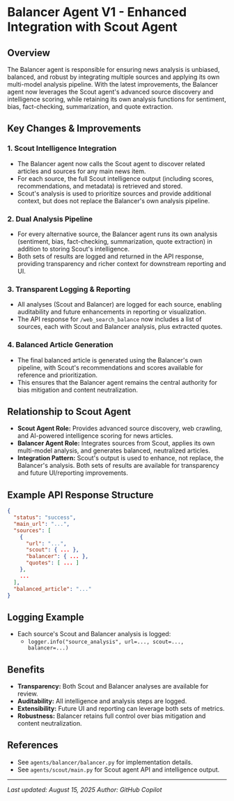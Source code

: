 # Balancer Agent V1 - Enhanced Integration with Scout Agent

## Overview
The Balancer agent is responsible for ensuring news analysis is unbiased, balanced, and robust by integrating multiple sources and applying its own multi-model analysis pipeline. With the latest improvements, the Balancer agent now leverages the Scout agent's advanced source discovery and intelligence scoring, while retaining its own analysis functions for sentiment, bias, fact-checking, summarization, and quote extraction.

## Key Changes & Improvements

### 1. Scout Intelligence Integration
- The Balancer agent now calls the Scout agent to discover related articles and sources for any main news item.
- For each source, the full Scout intelligence output (including scores, recommendations, and metadata) is retrieved and stored.
- Scout's analysis is used to prioritize sources and provide additional context, but does not replace the Balancer's own analysis pipeline.

### 2. Dual Analysis Pipeline
- For every alternative source, the Balancer agent runs its own analysis (sentiment, bias, fact-checking, summarization, quote extraction) in addition to storing Scout's intelligence.
- Both sets of results are logged and returned in the API response, providing transparency and richer context for downstream reporting and UI.

### 3. Transparent Logging & Reporting
- All analyses (Scout and Balancer) are logged for each source, enabling auditability and future enhancements in reporting or visualization.
- The API response for `/web_search_balance` now includes a list of sources, each with Scout and Balancer analysis, plus extracted quotes.

### 4. Balanced Article Generation
- The final balanced article is generated using the Balancer's own pipeline, with Scout's recommendations and scores available for reference and prioritization.
- This ensures that the Balancer agent remains the central authority for bias mitigation and content neutralization.

## Relationship to Scout Agent
- **Scout Agent Role:** Provides advanced source discovery, web crawling, and AI-powered intelligence scoring for news articles.
- **Balancer Agent Role:** Integrates sources from Scout, applies its own multi-model analysis, and generates balanced, neutralized articles.
- **Integration Pattern:** Scout's output is used to enhance, not replace, the Balancer's analysis. Both sets of results are available for transparency and future UI/reporting improvements.

## Example API Response Structure
```json
{
  "status": "success",
  "main_url": "...",
  "sources": [
    {
      "url": "...",
      "scout": { ... },
      "balancer": { ... },
      "quotes": [ ... ]
    },
    ...
  ],
  "balanced_article": "..."
}
```

## Logging Example
- Each source's Scout and Balancer analysis is logged:
  - `logger.info("source_analysis", url=..., scout=..., balancer=...)`

## Benefits
- **Transparency:** Both Scout and Balancer analyses are available for review.
- **Auditability:** All intelligence and analysis steps are logged.
- **Extensibility:** Future UI and reporting can leverage both sets of metrics.
- **Robustness:** Balancer retains full control over bias mitigation and content neutralization.

## References
- See `agents/balancer/balancer.py` for implementation details.
- See `agents/scout/main.py` for Scout agent API and intelligence output.

---
*Last updated: August 15, 2025*
*Author: GitHub Copilot*
